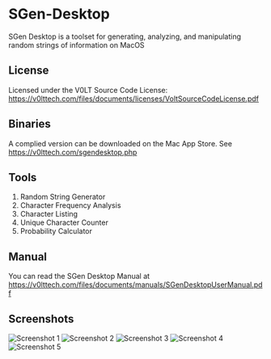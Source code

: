 # SGen-Desktop
SGen Desktop is a toolset for generating, analyzing, and manipulating random strings of information on MacOS

## License
Licensed under the V0LT Source Code License: https://v0lttech.com/files/documents/licenses/VoltSourceCodeLicense.pdf

## Binaries
A complied version can be downloaded on the Mac App Store. See https://v0lttech.com/sgendesktop.php

## Tools
1. Random String Generator
2. Character Frequency Analysis
3. Character Listing
4. Unique Character Counter
5. Probability Calculator

## Manual
You can read the SGen Desktop Manual at https://v0lttech.com/files/documents/manuals/SGenDesktopUserManual.pdf

## Screenshots
![Screenshot 1](https://v0lttech.com/files/images/sgendesktop/1.png)
![Screenshot 2](https://v0lttech.com/files/images/sgendesktop/2.png)
![Screenshot 3](https://v0lttech.com/files/images/sgendesktop/3.png)
![Screenshot 4](https://v0lttech.com/files/images/sgendesktop/4.png)
![Screenshot 5](https://v0lttech.com/files/images/sgendesktop/5.png)

